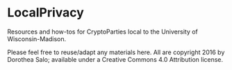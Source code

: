 # LocalPrivacy
Resources and how-tos for CryptoParties local to the University of Wisconsin-Madison.

Please feel free to reuse/adapt any materials here. All are copyright 2016 by Dorothea Salo; available under a Creative Commons 4.0 Attribution license.
